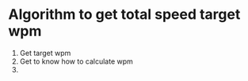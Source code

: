 # Algorithm to get total speed target wpm

1. Get target wpm
2. Get to know how to calculate wpm
3.
